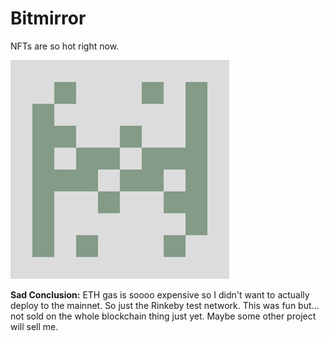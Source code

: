 # Bitmirror

NFTs are so hot right now.

![bitmirror-bit](misc_images/logo.png)

**Sad Conclusion:** ETH gas is soooo expensive so I didn't want to actually deploy to the mainnet. So just the Rinkeby test network. This was fun but... not sold on the whole blockchain thing just yet. Maybe some other project will sell me.
